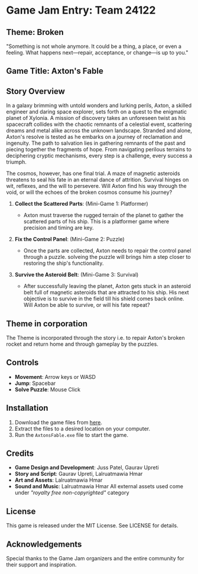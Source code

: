 # Game Jam Entry: Team 24122

## Theme: Broken
"Something is not whole anymore. It could be a thing, a place, or even a feeling. What happens next—repair, acceptance, or change—is up to you."

## Game Title: Axton's Fable

## Story Overview
In a galaxy brimming with untold wonders and lurking perils, Axton, a skilled engineer and daring space explorer, sets forth on a quest to the enigmatic planet of Xylonia. A mission of discovery takes an unforeseen twist as his spacecraft collides with the chaotic remnants of a celestial event, scattering dreams and metal alike across the unknown landscape.
Stranded and alone, Axton's resolve is tested as he embarks on a journey of reclamation and ingenuity. The path to salvation lies in gathering remnants of the past and piecing together the fragments of hope. From navigating perilous terrains to deciphering cryptic mechanisms, every step is a challenge, every success a triumph.

The cosmos, however, has one final trial. A maze of magnetic asteroids threatens to seal his fate in an eternal dance of attrition. Survival hinges on wit, reflexes, and the will to persevere. Will Axton find his way through the void, or will the echoes of the broken cosmos consume his journey?
1. **Collect the Scattered Parts**: (Mini-Game 1: Platformer)
   - Axton must traverse the rugged terrain of the planet to gather the scattered parts of his ship. This is a platformer game where precision and timing are key.

2. **Fix the Control Panel**: (Mini-Game 2: Puzzle)
   - Once the parts are collected, Axton needs to repair the control panel through a puzzle. solveing the puzzle will brings him a step closer to restoring the ship's functionality.

3. **Survive the Asteroid Belt**: (Mini-Game 3: Survival)
   - After successfully leaving the planet, Axton gets stuck in an asteroid belt full of magnetic asteroids that are attracted to his ship. His next objective is to survive in the field till his shield comes back online. Will Axton be able to survive, or will his fate repeat?


## Theme in corporation
The Theme is incorporated through the story i.e. to repair Axton's broken rocket and return home and through gameplay by the puzzles. 

## Controls

- **Movement**: Arrow keys or WASD
- **Jump**: Spacebar
- **Solve Puzzle**: Mouse Click

## Installation

1. Download the game files from [here](./executables).
2. Extract the files to a desired location on your computer.
3. Run the `AxtonsFable.exe` file to start the game.

## Credits

- **Game Design and Development**: Juss Patel, Gaurav Upreti
- **Story and Script**: Gaurav Upreti, Lalruatmawia Hmar
- **Art and Assets**: Lalruatmawia Hmar
- **Sound and Music**: Lalruatmawia Hmar
All external assets used come under _"royalty free non-copyrighted"_ category  
## License

This game is released under the MIT License. See LICENSE for details.

## Acknowledgements

Special thanks to the Game Jam organizers and the entire community for their support and inspiration.

